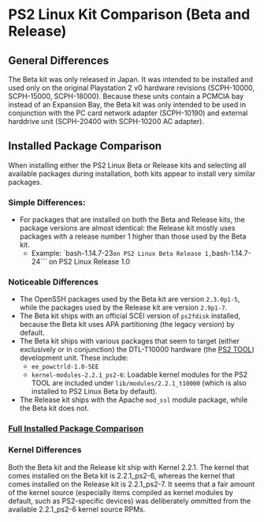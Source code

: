 # PS2 Linux Kit Comparison (Beta and Release)

## General Differences

The Beta kit was only released in Japan. It was intended to be installed and used only on the original Playstation 2 v0 hardware revisions (SCPH-10000, SCPH-15000, SCPH-18000). Because these units contain a PCMCIA bay instead of an Expansion Bay, the Beta kit was only intended to be used in conjunction with the PC card network adapter (SCPH-10190) and external harddrive unit (SCPH-20400 with SCPH-10200 AC adapter).

## Installed Package Comparison

When installing either the PS2 Linux Beta or Release kits and selecting all available packages during installation, both kits appear to install very similar packages.

### Simple Differences:

* For packages that are installed on both the Beta and Release kits, the package versions are almost identical: the Release kit mostly uses packages with a release number 1 higher than those used by the Beta kit.
  * Example: `bash-1.14.7-23``` on PS2 Linux Beta Release 1, ```bash-1.14.7-24``` on PS2 Linux Release 1.0

### Noticeable Differences

* The OpenSSH packages used by the Beta kit are version ```2.3.0p1-5```, while the packages used by the Release kit are version ```2.9p1-7```.
* The Beta kit ships with an official SCEI version of ```ps2fdisk``` installed, because the Beta kit uses APA partitioning (the legacy version) by default.
* The Beta kit ships with various packages that seem to target (either exclusively or in conjunction) the DTL-T10000 hardware (the [PS2 TOOL](https://www.psdevwiki.com/ps2/PlayStation_2_Tool)) development unit. These include:
  * ```ee_powctrld-1.0-5EE```
  * ```kernel-modules-2.2.1_ps2-6```: Loadable kernel modules for the PS2 TOOL are included under ```lib/modules/2.2.1_t10000``` (which is also installed to PS2 Linux Beta by default).
* The Release kit ships with the Apache ```mod_ssl``` module package, while the Beta kit does not.

### [Full Installed Package Comparison](Installed&#32;Packages)

### Kernel Differences

Both the Beta kit and the Release kit ship with Kernel 2.2.1. The kernel that comes installed on the Beta kit is 2.2.1_ps2-6, whereas the kernel that comes installed on the Release kit is 2.2.1_ps2-7. It seems that a fair amount of the kernel source (especially items compiled as kernel modules by default, such as PS2-specific devices) was deliberately ommitted from the available 2.2.1_ps2-6 kernel source RPMs.

